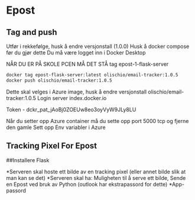 # Epost

## Tag and push

Utfør i rekkefølge, husk å endre versjonstall (1.0.0)
Husk å docker compose før du gjør dette
Du må være logget inn i Docker Desktop

NÅR DU ER PÅ SKOLE PCEN MÅ DET STÅ tag epost-1-flask-server

```bash
docker tag epost-flask-server:latest olischio/email-tracker:1.0.5
docker push olischio/email-tracker:1.0.5
```

Dette skal velges i Azure image, husk å endre versjonstall
olischio/email-tracker:1.0.5
Login server
index.docker.io

Token - dckr_pat_jAoBj0ZOEUw8eo3oyVyW9JLy8LU

Når du setter opp Azure container må du sette opp port 5000 tcp og fjerne den gamle
Sett opp Env variabler i Azure

## Tracking Pixel For Epost

##Installere Flask

*Serveren skal hoste ett bilde av en tracking pixel (eller annet bilde slik at man kan se det)
*Serveren skal ha: Muligheten til å serve ett bilde, Sende en Epost ved bruk av Python (outlook har ekstrapassord for dette)
  *App-passord




  